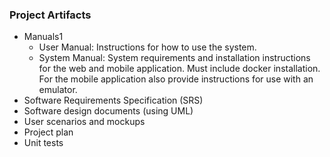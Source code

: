 ### Project Artifacts
* Manuals1
  * User Manual: Instructions for how to use the system.
  * System Manual: System requirements and installation instructions for the web and
mobile application. Must include docker installation. For the mobile application
also provide instructions for use with an emulator.
* Software Requirements Specification (SRS)
* Software design documents (using UML)
* User scenarios and mockups
* Project plan
* Unit tests

